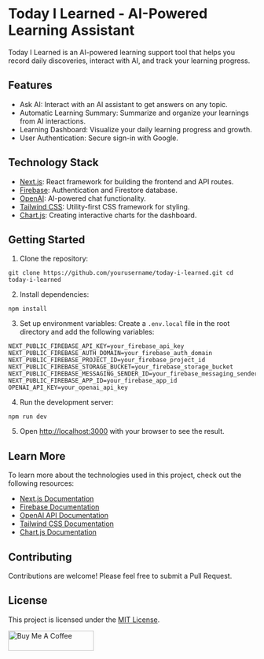 # Today I Learned - AI-Powered Learning Assistant

Today I Learned is an AI-powered learning support tool that helps you record daily discoveries, interact with AI, and track your learning progress.

## Features

- Ask AI: Interact with an AI assistant to get answers on any topic.
- Automatic Learning Summary: Summarize and organize your learnings from AI interactions.
- Learning Dashboard: Visualize your daily learning progress and growth.
- User Authentication: Secure sign-in with Google.

## Technology Stack

- [Next.js](https://nextjs.org/): React framework for building the frontend and API routes.
- [Firebase](https://firebase.google.com/): Authentication and Firestore database.
- [OpenAI](https://openai.com/): AI-powered chat functionality.
- [Tailwind CSS](https://tailwindcss.com/): Utility-first CSS framework for styling.
- [Chart.js](https://www.chartjs.org/): Creating interactive charts for the dashboard.

## Getting Started

1. Clone the repository:

```
git clone https://github.com/yourusername/today-i-learned.git cd today-i-learned
```

2. Install dependencies:

```
npm install
```

3. Set up environment variables:
   Create a `.env.local` file in the root directory and add the following variables:

```
NEXT_PUBLIC_FIREBASE_API_KEY=your_firebase_api_key NEXT_PUBLIC_FIREBASE_AUTH_DOMAIN=your_firebase_auth_domain NEXT_PUBLIC_FIREBASE_PROJECT_ID=your_firebase_project_id NEXT_PUBLIC_FIREBASE_STORAGE_BUCKET=your_firebase_storage_bucket NEXT_PUBLIC_FIREBASE_MESSAGING_SENDER_ID=your_firebase_messaging_sender_id NEXT_PUBLIC_FIREBASE_APP_ID=your_firebase_app_id OPENAI_API_KEY=your_openai_api_key
```

4. Run the development server:

```
npm run dev
```

5. Open [http://localhost:3000](http://localhost:3000) with your browser to see the result.

## Learn More

To learn more about the technologies used in this project, check out the following resources:

- [Next.js Documentation](https://nextjs.org/docs)
- [Firebase Documentation](https://firebase.google.com/docs)
- [OpenAI API Documentation](https://platform.openai.com/docs/introduction)
- [Tailwind CSS Documentation](https://tailwindcss.com/docs)
- [Chart.js Documentation](https://www.chartjs.org/docs/latest/)

## Contributing

Contributions are welcome! Please feel free to submit a Pull Request.

## License

This project is licensed under the [MIT License](LICENSE).

<a href="https://www.buymeacoffee.com/roniemartinez" target="_blank"><img src="https://cdn.buymeacoffee.com/buttons/default-orange.png" alt="Buy Me A Coffee" height="41" width="174"></a>

